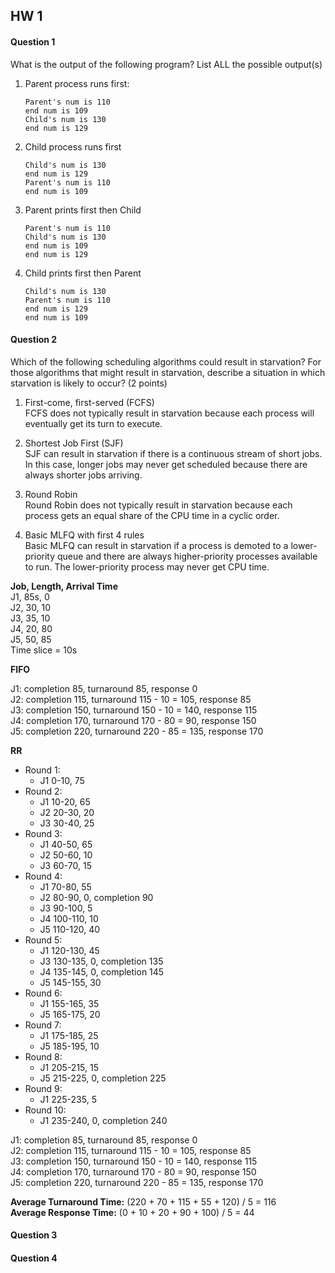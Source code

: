## HW 1

#### Question 1

What is the output of the following program? List ALL the
possible output(s)

1. Parent process runs first:

    ```start num is 99
    Parent's num is 110
    end num is 109
    Child's num is 130
    end num is 129
    ```

2. Child process runs first

    ```start num is 99
    Child's num is 130
    end num is 129
    Parent's num is 110
    end num is 109
    ```

3. Parent prints first then Child

    ```start num is 99
    Parent's num is 110
    Child's num is 130
    end num is 109
    end num is 129
    ```

4. Child prints first then Parent
    ```start num is 99
    Child's num is 130
    Parent's num is 110
    end num is 129
    end num is 109
    ```

#### Question 2

Which of the following scheduling algorithms could result in starvation? For those algorithms that might result in starvation, describe a situation in which starvation is likely to occur? (2 points)

1. First-come, first-served (FCFS)  
   FCFS does not typically result in starvation because each process will eventually get its turn to execute.

2. Shortest Job First (SJF)  
   SJF can result in starvation if there is a continuous stream of short jobs. In this case, longer jobs may never get scheduled because there are always shorter jobs arriving.

3. Round Robin  
   Round Robin does not typically result in starvation because each process gets an equal share of the CPU time in a cyclic order.

4. Basic MLFQ with first 4 rules  
   Basic MLFQ can result in starvation if a process is demoted to a lower-priority queue and there are always higher-priority processes available to run. The lower-priority process may never get CPU time.

**Job, Length, Arrival Time**  
J1, 85s, 0  
J2, 30, 10  
J3, 35, 10  
J4, 20, 80  
J5, 50, 85  
Time slice = 10s

**FIFO**

J1: completion 85, turnaround 85, response 0  
J2: completion 115, turnaround 115 - 10 = 105, response 85  
J3: completion 150, turnaround 150 - 10 = 140, response 115  
J4: completion 170, turnaround 170 - 80 = 90, response 150  
J5: completion 220, turnaround 220 - 85 = 135, response 170

**RR**

-   Round 1:
    -   J1 0-10, 75
-   Round 2:
    -   J1 10-20, 65
    -   J2 20-30, 20
    -   J3 30-40, 25
-   Round 3:
    -   J1 40-50, 65
    -   J2 50-60, 10
    -   J3 60-70, 15
-   Round 4:
    -   J1 70-80, 55
    -   J2 80-90, 0, completion 90
    -   J3 90-100, 5
    -   J4 100-110, 10
    -   J5 110-120, 40
-   Round 5:
    -   J1 120-130, 45
    -   J3 130-135, 0, completion 135
    -   J4 135-145, 0, completion 145
    -   J5 145-155, 30
-   Round 6:
    -   J1 155-165, 35
    -   J5 165-175, 20
-   Round 7:
    -   J1 175-185, 25
    -   J5 185-195, 10
-   Round 8:
    -   J1 205-215, 15
    -   J5 215-225, 0, completion 225
-   Round 9:
    -   J1 225-235, 5
-   Round 10:
    -   J1 235-240, 0, completion 240

J1: completion 85, turnaround 85, response 0  
J2: completion 115, turnaround 115 - 10 = 105, response 85  
J3: completion 150, turnaround 150 - 10 = 140, response 115  
J4: completion 170, turnaround 170 - 80 = 90, response 150  
J5: completion 220, turnaround 220 - 85 = 135, response 170

**Average Turnaround Time:** (220 + 70 + 115 + 55 + 120) / 5 = 116  
**Average Response Time:** (0 + 10 + 20 + 90 + 100) / 5 = 44

#### Question 3

#### Question 4
